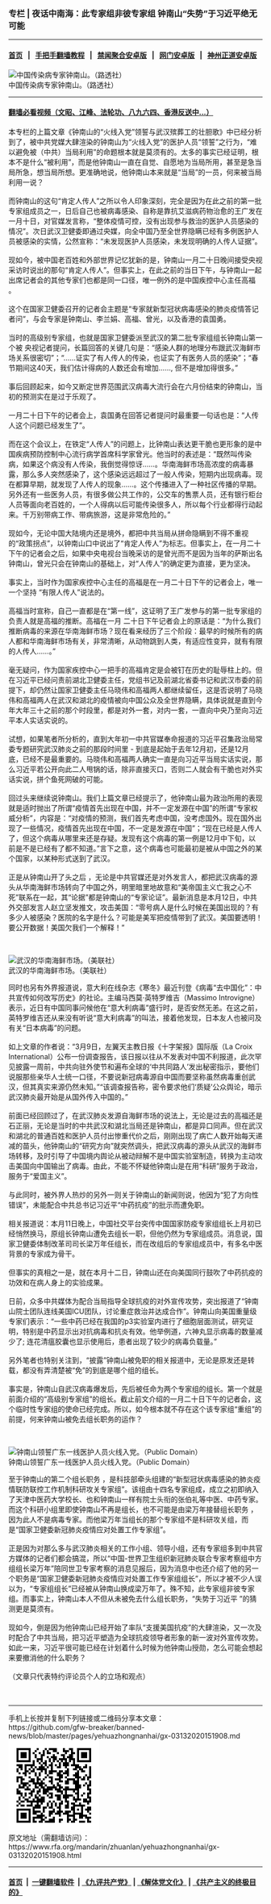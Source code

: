 ### 专栏 | 夜话中南海：此专家组非彼专家组  钟南山“失势”于习近平绝无可能
------------------------

#### [首页](https://github.com/gfw-breaker/banned-news/blob/master/README.md) &nbsp;&nbsp;|&nbsp;&nbsp; [手把手翻墙教程](https://github.com/gfw-breaker/guides/wiki) &nbsp;&nbsp;|&nbsp;&nbsp; [禁闻聚合安卓版](https://github.com/gfw-breaker/bn-android) &nbsp;&nbsp;|&nbsp;&nbsp; [网门安卓版](https://github.com/oGate2/oGate) &nbsp;&nbsp;|&nbsp;&nbsp; [神州正道安卓版](https://github.com/SzzdOgate/update) 



<div id="headerimg">
 <img alt="中国传染病专家钟南山。（路透社）
" src="https://www.rfa.org/mandarin/zhuanlan/yehuazhongnanhai/gx-03132020151908.html/520ff7d9-c98d-492e-8ced-143875ca9977.png/image" title="中国传染病专家钟南山。（路透社）
"/>
 <div id="headerimgcontents">
  <div id="headerimgcaption">
   <span>
    中国传染病专家钟南山。（路透社）
   </span>
   <!-- zoomattribute -->
  </div>
  <!-- headerimgcaption -->
 </div>
 <!-- headerimagecontents -->
</div>

<hr/>


#### [翻墙必看视频（文昭、江峰、法轮功、八九六四、香港反送中...）](https://github.com/gfw-breaker/banned-news/blob/master/pages/link3.md)

<div id="storytext">
 <div>
  <div class="slot_header">
  </div>
 </div>
 <p>
  本专栏的上篇文章《钟南山的“火线入党”领誓与武汉殡葬工的壮胆歌》中已经分析到了，被中共党媒大肆渲染的钟南山为“火线入党”的医护人员“领誓”之行为，“难以避免被（中共）当局利用”的命题根本就是莫须有的。太多的事实已经证明，根本不是什么“被利用”，而是他钟南山一直在自觉、自愿地为当局所用，甚至是急当局所急，想当局所想。更准确地说，他钟南山本来就是“当局”的一员，何来被当局利用一说？
  <br/>
  <br/>
  而钟南山的这句“肯定人传人”之所以令人印象深刻，完全是因为在此之前的第一批专家组成员之一，日后自己也被病毒感染、自称是靠抗艾滋病药物治愈的王广发在一月十日，对官媒发言称，“整体疫情可控，没有出现参与救治的医护人员感染的情况”。次日武汉卫健委即通过央媒，向全中国乃至全世界隐瞒已经有多例医护人员被感染的实情，公然宣称：“未发现医护人员感染，未发现明确的人传人证据”。
  <br/>
  <br/>
  现如今，被中国老百姓和外部世界记忆犹新的是，钟南山一月二十日晚间接受央视采访时说出的那句“肯定人传人”。但事实上，在此之前的当日下午，与钟南山一起出席记者会的其他专家们也都是同一口径，唯一例外的是中国疾控中心主任高福 。
  <br/>
  <br/>
  这个在国家卫健委召开的记者会主题是“专家就新型冠状病毒感染的肺炎疫情答记者问”，与会专家是钟南山、李兰娟、高福、曾光，以及香港的袁国勇。
  <br/>
  <br/>
  当时的高级别专家组，也就是国家卫健委派至武汉的第二批专家组组长钟南山第一个被 央视记者提问，长篇回答的关键几句是：“感染人群的地理分布跟武汉海鲜市场关系很密切”；“……证实了有人传人的传染，也证实了有医务人员的感染”；“春节期间这40天，我们估计得病的人数还会有增加……, 但不是增加得很多。”
  <br/>
  <br/>
  事后回顾起来，如今又断定世界范围武汉病毒大流行会在六月份结束的钟南山，当初的预测实在是过于乐观了。
  <br/>
  <br/>
  一月二十日下午的记者会上，袁国勇在回答记者提问时最重要一句话也是：“人传人这个问题已经发生了”。
  <br/>
  <br/>
  而在这个会议上，在铁定“人传人”的问题上，比钟南山表达更干脆也更形象的是中国疾病预防控制中心流行病学首席科学家曾光。他当时的表述是：“既然叫传染病，如果这个病没有人传染，我倒觉得惊讶……。华南海鲜市场高浓度的病毒暴露，那么多人突然感染了，这个感染远远超过了一般人传染，短期内出现病毒。现在都算早期，就发现了人传人的现象……。这个传播进入了一种社区传播的早期。另外还有一些医务人员，有很多做公共工作的，公交车的售票人员，还有银行柜台人员等面向老百姓的，一个人得病以后可能传染很多人，所以每个行业都得行动起来。千万别带病工作、带病旅游，这是非常危险的。”
  <br/>
  <br/>
  现如今，无论中国大陆境内还是境外，都把中共当局从拼命隐瞒到不得不重视的“政策拐点”，以钟南山口中说出了“肯定人传人”为标志。但事实上，在一月二十下午的记者会之后，如果中央电视台当晚采访的是曾光而不是因为当年的萨斯出名钟南山，曾光只会在钟南山的基础上，对“人传人”的确定更为直接，更为坚决。
  <br/>
  <br/>
  事实上，当时作为国家疾控中心主任的高福是在一月二十日下午的记者会上，唯一一个坚持 “有限人传人”说法的。
  <br/>
  <br/>
  高福当时宣称，自己一直都是在“第一线”，这证明了王广发参与的第一批专家组的负责人就是高福的推断。高福在一月 二十日下午记者会上的原话是：“为什么我们推断病毒的来源在华南海鲜市场？现在看来经历了三个阶段：最早的时候所有的病人都和华南海鲜市场有关，非常清晰，从动物跳到人类，有适应性变异，就有有限的人传人……。”
  <br/>
  <br/>
  毫无疑问，作为国家疾控中心一把手的高福肯定是会被钉在历史的耻辱柱上的。但在习近平已经问责前湖北卫健委主任，党组书记及前湖北省委书记和武汉市委的前提下，却仍然让国家卫健委主任马晓伟和高福两人都继续留任，这是否说明了马晓伟和高福两人在武汉和湖北的疫情被向中国公众及全世界隐瞒，具体说就是直到今年大年三十之前的那个时段里，都是对外一套，对内一套，一直向中央乃至向习近平本人实话实说的。
  <br/>
  <br/>
  试想，如果笔者所分析的，直到大年初一中共官媒奉命报道的习近平召集政治局常委专题研究武汉肺炎之前的那段时间里 - 到底是起始于去年12月初，还是12月底，已经不是最重要的。马晓伟和高福两人确实一直是向习近平当局实话实说，那么习近平若公开向此二人甩锅的话，除非直接灭口，否则二人就会有干脆也对外实话实说，拼个鱼死网破的可能。
  <br/>
  <br/>
  回过头来继续说钟南山。我们上篇文章已经提示了，他钟南山最为政治所用的表现就是适时抛出了所谓“疫情首先出现在中国，并不一定发源在中国”的所谓“专家权威分析”，内容是：“对疫情的预测，我们首先考虑中国，没考虑国外。现在国外出现了一些情况，疫情首先出现在中国，不一定是发源在中国”；“现在已经是人传人了，但这个病毒从哪里来还是存疑。发现有这个病毒的第一例是12月中下旬，以前是不是已经有了都不知道。”言下之意，这个病毒也可能最初是被从中国之外的某个国家，以某种形式送到了武汉。
  <br/>
  <br/>
  正是从钟南山开了头之后 ，无论是中共官媒还是对外发言人，都把武汉病毒的源头从华南海鲜市场转向了中国之外，明里暗里地故意和“美帝国主义亡我之心不死”联系在一起，其“论据”都是钟南山的“专家论证”。最新消息是本月12日，中共外交部发言人赵立坚发推文，攻击美国：“零号病人是什么时候在美国出现的？有多少人被感染？医院的名字是什么？可能是美军把疫情带到了武汉。美国要透明！要公开数据！美国欠我们一个解释！”
 </p>
 <p>
  <br/>
  <div class="image-inline captioned" style="width:1740px;">
   <div style="width:1740px;">
    <img alt="武汉的华南海鲜市场。（美联社）" src="https://www.rfa.org/mandarin/yataibaodao/huanjing/wy-01232020103102.html/AP_20021348956758.jpg" title="武汉的华南海鲜市场。（美联社）"/>
   </div>
   <div class="image-caption">
    <span style="width:1740px;">
     武汉的华南海鲜市场。（美联社）
    </span>
    <span class="copyright">
    </span>
   </div>
  </div>
 </p>
 <p>
  同时也另有外界报道说，意大利在线杂志《寒冬》最近刊登《病毒“去中国化”：中共宣传如何改写历史》的社论。主编马西莫·英特罗维吉（Massimo Introvigne）表示，近日有中国同事问候他在“意大利病毒”盛行时，是否安然无恙。在这之前，英特罗维吉还从来没有听说“意大利病毒”的叫法，接着他发现，日本友人也被问及有关“日本病毒”的问题。
  <br/>
  <br/>
  如上文章的作者说：“3月9日，左翼天主教日报《十字架报》国际版（La Croix International）公布一份调查报告，该日报以往从不发表对中国不利报道，此次罕见披露一周前，中共向驻外使节和遍布全球的‘中共同路人’发出秘密指示，要他们说服那些亲华人士统一口径，不要说新冠病毒源自中国而要坚称虽然病毒重创武汉，但其真实来源仍然未知。”“该调查报告称，密令要求他们‘质疑’公众舆论，暗示武汉肺炎最开始是从国外传入中国的。”
  <br/>
  <br/>
  前面已经回顾过了，在武汉肺炎发源自海鲜市场的说法上，无论是过去的高福还是石正丽，无论是当时的中共武汉和湖北当局还是钟南山，都是异口同声。但在武汉和湖北的普通百姓和医护人员付出惨重代价之后，刚刚出现了病亡人数开始每天递减的苗头，他钟南山的“研究方向”就突然调头，把武汉病毒的源头从武汉的海鲜市场转移，及时引导了中国境内舆论从被动辩解不是中国实验室制造，转换为主动攻击美国向中国输出了病毒。由此，不能不怀疑他钟南山是在用“科研”服务于政治，服务于“爱国主义”。
  <br/>
  <br/>
  与此同时，被外界人热炒的另外一则关于钟南山的新闻则说，他因为“犯了方向性错误”，未能配合中共总书记习近平“中药抗疫”的批示而遭免职。
  <br/>
  <br/>
  相关报道说：本月11日晚上，中国社交平台突传中国国家防疫专家组组长上月初已经悄然换马，原组长钟南山遭免去组长一职，但他仍然为专家组成员。消息说，国家卫健委体制改革司司长梁万年任组长，而在改组后的专家组成员中，有多名中医背景的专家成为骨干。
  <br/>
  <br/>
  但事实的真相之一是，就在本月十二日，钟南山还在向美国同行鼓吹了中药抗疫的功效和在病人身上的实验成果。
  <br/>
  <br/>
  日前，众多中共媒体为配合当局指导全球抗疫的对外宣传攻势，突出报道了“钟南山院士团队连线美国ICU团队，讨论重症救治并达成合作”。钟南山向美国重量级专家们表示：“一些中药已经在我国的p3实验室内进行了细胞层面测试，研究证明，特别是中药显示出对抗病毒和抗炎有效。他举例道，六神丸显示病毒的数量减少了; 连花清瘟胶囊也显示使用后，患者出现了较少的病毒负载量。”
  <br/>
  <br/>
  另外笔者也特别关注到，“披露”钟南山被免职的相关报道中，无论是原发还是转载，都没有弄清楚被“免”的到底是哪个组的组长。
  <br/>
  <br/>
  事实是，钟南山自武汉病毒爆发后，先后被任命为两个专家组的组长。第一个就是前面介绍的“高级别专家组”的组长。截止前文介绍的一月二十日下午的记者会，这个临时性专家组的使命已经完成。所以，如今根本就不存在这个该专家组“重组”的前提，何来钟南山被免去组长职务的运作？
 </p>
 <p>
  <br/>
  <div class="image-inline captioned" style="width:1621px;">
   <div style="width:1621px;">
    <img alt="钟南山领誓广东一线医护人员火线入党。（Public Domain）" src="https://www.rfa.org/mandarin/zhuanlan/yehuazhongnanhai/gx-03092020140713.html/f1ddd38ff9f741879aff8b412d583e4e.jpg" title="钟南山领誓广东一线医护人员火线入党。（Public Domain）"/>
   </div>
   <div class="image-caption">
    <span style="width:1621px;">
     钟南山领誓广东一线医护人员火线入党。（Public Domain）
    </span>
    <span class="copyright">
    </span>
   </div>
  </div>
 </p>
 <p>
  至于钟南山的第二个组长职务 ，是科技部牵头组建的“新型冠状病毒感染的肺炎疫情联防联控工作机制科研攻关专家组”。该组由十四名专家组成，成立之初即纳入了天津中医药大学校长、也和钟南山一样有院士头衔的张伯礼等中医、中药专家。而这个科研小组里即使钟南山不再是组长，也不可能是由梁万年接替组长职务 ，因为此人不是病毒专家。而他梁万年当组长的那个专家组不是科研攻关组，而是“国家卫健委新冠肺炎疫情应对处置工作专家组”。
  <br/>
  <br/>
  正是因为对那么多与武汉肺炎相关的工作小组、领导小组，还有专家组多到中共官方媒体的记者们都会搞混，所以“中国-世界卫生组织新冠肺炎联合专家考察组中方组组长梁万年”陪同世卫专家考察的消息见报后，因为消息中也还介绍了他的另一个职务是“国家卫健委新冠肺炎疫情应对处置工作专家组组长”，所以才被不少人误以为，“专家组组长”已经被从钟南山换成梁万年了。殊不知，此专家组非彼专家组。而事实上，钟南山本人不但从未被免去什么组长职务，“失势于习近平 ”的猜测更是莫须有。
  <br/>
  <br/>
  现如今，倒是因为他钟南山已经开始了率队“支援美国抗疫”的大肆渲染，又一次及时配合了中共当局，把习近平塑造为全球抗疫领导者形象的新一波对外宣传攻势。如此一来，习近平很可能已经在计划着什么时候为他钟南山授勋，怎么可能会想起来要撤消他的什么职务？
  <br/>
  <br/>
  （文章只代表特约评论员个人的立场和观点）
  <br/>
  <br/>
  <br/>
 </p>
</div>

<hr/>
手机上长按并复制下列链接或二维码分享本文章：<br/>
https://github.com/gfw-breaker/banned-news/blob/master/pages/yehuazhongnanhai/gx-03132020151908.md <br/>
<a href='https://github.com/gfw-breaker/banned-news/blob/master/pages/yehuazhongnanhai/gx-03132020151908.md'><img src='https://github.com/gfw-breaker/banned-news/blob/master/pages/yehuazhongnanhai/gx-03132020151908.md.png'/></a> <br/>
原文地址（需翻墙访问）：https://www.rfa.org/mandarin/zhuanlan/yehuazhongnanhai/gx-03132020151908.html


------------------------
#### [首页](https://github.com/gfw-breaker/banned-news/blob/master/README.md) &nbsp;|&nbsp; [一键翻墙软件](https://github.com/gfw-breaker/nogfw/blob/master/README.md) &nbsp;| [《九评共产党》](https://github.com/gfw-breaker/9ping.md/blob/master/README.md#九评之一评共产党是什么) | [《解体党文化》](https://github.com/gfw-breaker/jtdwh.md/blob/master/README.md) | [《共产主义的终极目的》](https://github.com/gfw-breaker/gczydzjmd.md/blob/master/README.md)


<img src='http://gfw-breaker.win/banned-news/pages/yehuazhongnanhai/gx-03132020151908.md' width='0px' height='0px'/>